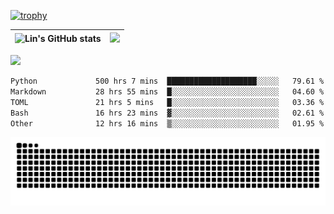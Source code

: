 [![trophy](https://github-profile-trophy.vercel.app/?username=ocss884&column=7)](https://github.com/ocss884)

| ![Lin's GitHub stats](https://github-readme-stats.vercel.app/api?username=ocss884&show_icons=true&hide_border=True&count_private=true) | ![](https://github-readme-streak-stats.herokuapp.com?user=ocss884&hide_border=true&date_format=M%20j%5B%2C%20Y%5D&ring=7EDDCF&fire=7EDDCF") |
| ------------------------------------------------------------ | ------------------------------------------------------------ |

![](https://komarev.com/ghpvc/?username=ocss884&color=brightgreen)

<!--START_SECTION:waka-->

```txt
Python             500 hrs 7 mins  ████████████████████░░░░░   79.61 %
Markdown           28 hrs 55 mins  █░░░░░░░░░░░░░░░░░░░░░░░░   04.60 %
TOML               21 hrs 5 mins   █░░░░░░░░░░░░░░░░░░░░░░░░   03.36 %
Bash               16 hrs 23 mins  ▓░░░░░░░░░░░░░░░░░░░░░░░░   02.61 %
Other              12 hrs 16 mins  ▒░░░░░░░░░░░░░░░░░░░░░░░░   01.95 %
```

<!--END_SECTION:waka-->

<p align="center">
   <img src="https://github.com/ocss884/ocss884/blob/output/github-snake.svg" alt="snake">
</p>
